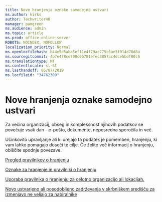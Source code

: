 ```yaml
---
title: Nove hranjenja oznake samodejno ustvari
ms.author: kirks
author: Techwriter40
manager: pamgreen
ms.audience: admin
ms.topic: article
ms.prod: office-online-server
ROBOTS: NOINDEX, NOFOLLOW
localization_priority: Normal
ms.openlocfilehash: b44e5d5aba5ef11e4f79ac775c6ae3f014d70d8a
ms.sourcegitcommit: 4b7e478ce700c0b781efec3857ac4dce5bdf00c6
ms.translationtype: MT
ms.contentlocale: sl-SI
ms.lasthandoff: 06/07/2019
ms.locfileid: "34762309"
---
```

# <a name="new-retention-labels-created-automatically"></a>Nove hranjenja oznake samodejno ustvari

Za večina organizacij, obseg in kompleksnost njihovih podatkov se povečuje vsak dan - e-pošto, dokumente, neposredna sporočila in več.

Učinkovito upravljanje ali ki urejajo ta podatek je pomemben, hranjenju, ki vam lahko pomagajo doseči te cilje. Če želite več informacij o hranjenju, obiščite spodnje povezave.

[Pregled pravilnikov o hranjenju](https://docs.microsoft.com/office365/securitycompliance/retention-policies)

[Oznake za hranjenje in pravilniki o hranjenju](https://docs.microsoft.com/exchange/security-and-compliance/messaging-records-management/retention-tags-and-policies)

[Uporaba pravilnika o hranjenju za celotno organizacijo ali lokacijah.](https://docs.microsoft.com/office365/securitycompliance/retention-policies#applying-a-retention-policy-to-an-entire-organization-or-specific-locations)

[Novo ustvarjeno ali posodobljeno zadrževanja v skrbniškem središču za izmenjavo ne veljajo za nabiralnike](https://docs.microsoft.com/alchemyinsights/retention-policies-in-exchange-admin-center-not-working)

